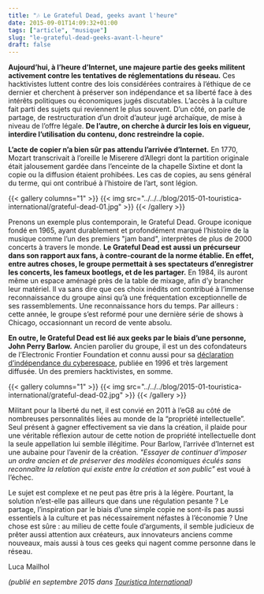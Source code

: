 ```yaml
---
title: "🎶 Le Grateful Dead, geeks avant l'heure"
date: 2015-09-01T14:09:32+01:00
tags: ["article", "musique"]
slug: "le-grateful-dead-geeks-avant-l-heure"
draft: false
---
```


**Aujourd’hui, à l’heure d’Internet, une majeure partie des geeks militent activement contre les tentatives de réglementations du réseau.** Ces hacktivistes luttent contre des lois considérées contraires à l’éthique de ce dernier et cherchent à préserver son indépendance et sa liberté face à des intérêts politiques ou économiques jugés discutables. L’accès à la culture fait parti des sujets qui reviennent le plus souvent. D’un côté, on parle de partage, de restructuration d’un droit d’auteur jugé archaïque, de mise à niveau de l’offre légale. **De l’autre, on cherche à durcir les lois en vigueur, interdire l’utilisation du contenu, donc restreindre la copie.**

**L’acte de copier n’a bien sûr pas attendu l’arrivée d’Internet.** En 1770, Mozart transcrivait à l’oreille le Miserere d’Allegri dont la partition originale était jalousement gardée dans l’enceinte de la chapelle Sixtine et dont la copie ou la diffusion étaient prohibées. Les cas de copies, au sens général du terme, qui ont contribué à l’histoire de l’art, sont légion.

{{< gallery columns="1" >}}
  {{< img src="../../../blog/2015-01-touristica-international/grateful-dead-01.jpg" >}}
{{< /gallery >}}

Prenons un exemple plus contemporain, le Grateful Dead. Groupe iconique fondé en 1965, ayant durablement et profondément marqué l’histoire de la musique comme l’un des premiers "jam band", interprètes de plus de 2000 concerts à travers le monde. **Le Grateful Dead est aussi un précurseur dans son rapport aux fans, à contre-courant de la norme établie. En effet, entre autres choses, le groupe permettait à ses spectateurs d’enregistrer les concerts, les fameux bootlegs, et de les partager.** En 1984, ils auront même un espace aménagé près de la table de mixage, afin d’y brancher leur matériel. Il va sans dire que ces choix inédits ont contribué à l’immense reconnaissance du groupe ainsi qu’à une fréquentation exceptionnelle de ses rassemblements. Une reconnaissance hors du temps. Par ailleurs : cette année, le groupe s’est reformé pour une dernière série de shows à Chicago, occasionnant un record de vente absolu.

**En outre, le Grateful Dead est lié aux geeks par le biais d’une personne, John Perry Barlow.** Ancien parolier du groupe, il est un des cofondateurs de l’Electronic Frontier Foundation et connu aussi pour sa [déclaration d’indépendance du cyberespace](https://fr.wikipedia.org/wiki/Déclaration_d%27indépendance_du_cyberespace), publiée en 1996 et très largement diffusée. Un des premiers hacktivistes, en somme.

{{< gallery columns="1" >}}
  {{< img src="../../../blog/2015-01-touristica-international/grateful-dead-02.jpg" >}}
{{< /gallery >}}

Militant pour la liberté du net, il est convié en 2011 à l’eG8 au côté de nombreuses personnalités liées au monde de la “propriété intellectuelle”. Seul présent à gagner effectivement sa vie dans la création, il plaide pour une véritable réflexion autour de cette notion de propriété intellectuelle dont la seule appellation lui semble illégitime. Pour Barlow, l’arrivée d’Internet est une aubaine pour l’avenir de la création. *"Essayer de continuer d’imposer un ordre ancien et de préserver des modèles économiques éculés sans reconnaître la relation qui existe entre la création et son public"* est voué à l’échec.

Le sujet est complexe et ne peut pas être pris à la légère. Pourtant, la solution n’est-elle pas ailleurs que dans une régulation pesante ? Le partage, l’inspiration par le biais d’une simple copie ne sont-ils pas aussi essentiels à la culture et pas nécessairement néfastes à l’économie ? Une chose est sûre : au milieu de cette foule d’arguments, il semble judicieux de prêter aussi attention aux créateurs, aux innovateurs anciens comme nouveaux, mais aussi à tous ces geeks qui nagent comme personne dans le réseau.

Luca Mailhol

*(publié en septembre 2015 dans [Touristica International](https://fr.calameo.com/read/000722691c84225b8c41b))*
